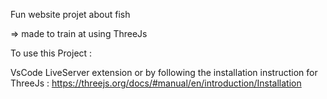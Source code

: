 Fun website projet about fish

=> made to train at using ThreeJs

To use this Project :

VsCode LiveServer extension 
or
by following the installation instruction for ThreeJs :
https://threejs.org/docs/#manual/en/introduction/Installation
